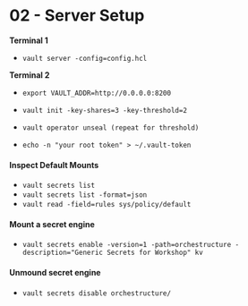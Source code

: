 # 02 - Server Setup

**Terminal 1**
- `vault server -config=config.hcl`

**Terminal 2**
- `export VAULT_ADDR=http://0.0.0.0:8200`
- `vault init -key-shares=3 -key-threshold=2`

- `vault operator unseal (repeat for threshold)`

- `echo -n "your root token" > ~/.vault-token`

#### Inspect Default Mounts

- `vault secrets list`
- `vault secrets list -format=json`
- `vault read -field=rules sys/policy/default`

#### Mount a secret engine
- `vault secrets enable -version=1 -path=orchestructure -description="Generic Secrets for Workshop" kv`


#### Unmound secret engine
- `vault secrets disable orchestructure/`